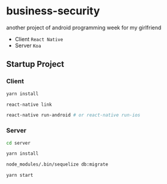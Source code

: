 # business-security
another project of android programming week for my girlfriend

- Client `React Native`
- Server `Koa`

## Startup Project

### Client

```bash
yarn install

react-native link

react-native run-android # or react-native run-ios
```

### Server

```bash
cd server

yarn install

node_modules/.bin/sequelize db:migrate

yarn start
```

